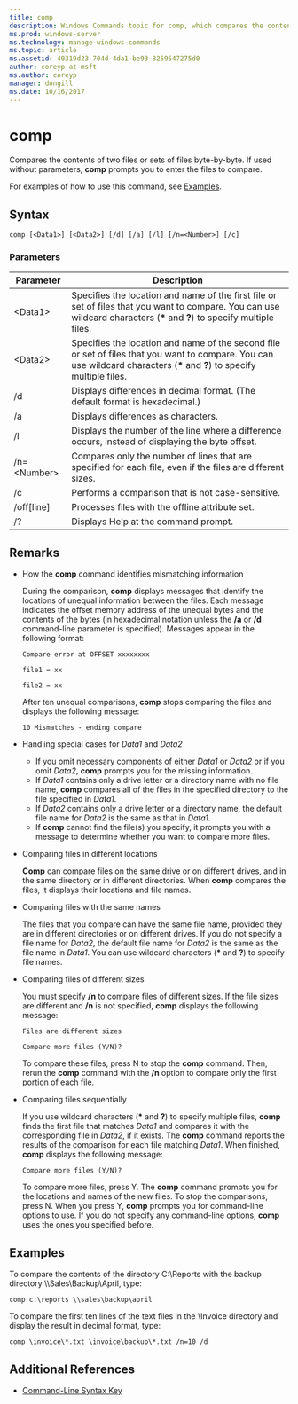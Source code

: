 ```yaml
---
title: comp
description: Windows Commands topic for comp, which compares the contents of two files or sets of files byte-by-byte.
ms.prod: windows-server
ms.technology: manage-windows-commands
ms.topic: article
ms.assetid: 40319d23-704d-4da1-be93-8259547275d0
author: coreyp-at-msft
ms.author: coreyp
manager: dongill
ms.date: 10/16/2017
---
```


# comp

Compares the contents of two files or sets of files byte-by-byte. If used without parameters, **comp** prompts you to enter the files to compare.

For examples of how to use this command, see [Examples](#BKMK_examples).

## Syntax

```
comp [<Data1>] [<Data2>] [/d] [/a] [/l] [/n=<Number>] [/c]
```

### Parameters

|Parameter|Description|
|---------|-----------|
|\<Data1>|Specifies the location and name of the first file or set of files that you want to compare. You can use wildcard characters (**&#42;** and **?**) to specify multiple files.|
|\<Data2>|Specifies the location and name of the second file or set of files that you want to compare. You can use wildcard characters (**&#42;** and **?**) to specify multiple files.|
|/d|Displays differences in decimal format. (The default format is hexadecimal.)|
|/a|Displays differences as characters.|
|/l|Displays the number of the line where a difference occurs, instead of displaying the byte offset.|
|/n=\<Number>|Compares only the number of lines that are specified for each file, even if the files are different sizes.|
|/c|Performs a comparison that is not case-sensitive.|
|/off[line]|Processes files with the offline attribute set.|
|/?|Displays Help at the command prompt.|

## Remarks

-   How the **comp** command identifies mismatching information

    During the comparison, **comp** displays messages that identify the locations of unequal information between the files. Each message indicates the offset memory address of the unequal bytes and the contents of the bytes (in hexadecimal notation unless the **/a** or **/d** command-line parameter is specified). Messages appear in the following format:

    `Compare error at OFFSET xxxxxxxx`

    `file1 = xx`

    `file2 = xx`

    After ten unequal comparisons, **comp** stops comparing the files and displays the following message:

    `10 Mismatches - ending compare`
-   Handling special cases for *Data1* and *Data2*  
    -   If you omit necessary components of either *Data1* or *Data2* or if you omit *Data2*, **comp** prompts you for the missing information.
    -   If *Data1* contains only a drive letter or a directory name with no file name, **comp** compares all of the files in the specified directory to the file specified in *Data1*.
    -   If *Data2* contains only a drive letter or a directory name, the default file name for *Data2* is the same as that in *Data1*.
    -   If **comp** cannot find the file(s) you specify, it prompts you with a message to determine whether you want to compare more files.
-   Comparing files in different locations

    **Comp** can compare files on the same drive or on different drives, and in the same directory or in different directories. When **comp** compares the files, it displays their locations and file names.
-   Comparing files with the same names

    The files that you compare can have the same file name, provided they are in different directories or on different drives. If you do not specify a file name for *Data2*, the default file name for *Data2* is the same as the file name in *Data1*. You can use wildcard characters (**&#42;** and **?**) to specify file names.
-   Comparing files of different sizes

    You must specify **/n** to compare files of different sizes. If the file sizes are different and **/n** is not specified, **comp** displays the following message:

    `Files are different sizes`

    `Compare more files (Y/N)?`

    To compare these files, press N to stop the **comp** command. Then, rerun the **comp** command with the **/n** option to compare only the first portion of each file.
-   Comparing files sequentially

    If you use wildcard characters (**&#42;** and **?**) to specify multiple files, **comp** finds the first file that matches *Data1* and compares it with the corresponding file in *Data2*, if it exists. The **comp** command reports the results of the comparison for each file matching *Data1*. When finished, **comp** displays the following message:

    `Compare more files (Y/N)?`

    To compare more files, press Y. The **comp** command prompts you for the locations and names of the new files. To stop the comparisons, press N. When you press Y, **comp** prompts you for command-line options to use. If you do not specify any command-line options, **comp** uses the ones you specified before.

## <a name=BKMK_examples></a>Examples

To compare the contents of the directory C:\Reports with the backup directory \\\\Sales\Backup\April, type:
```
comp c:\reports \\sales\backup\april
```
To compare the first ten lines of the text files in the \Invoice directory and display the result in decimal format, type:
```
comp \invoice\*.txt \invoice\backup\*.txt /n=10 /d
```

## Additional References

- [Command-Line Syntax Key](command-line-syntax-key.md)